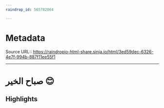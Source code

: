 ```yaml
---
raindrop_id: 565782064

---
```


# Metadata
Source URL:: https://raindropio-html-share.sinja.io/html/3ed59dec-6326-4e7f-994b-887f11ee55f1


---
# صباح الخير 😊



## Highlights
